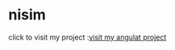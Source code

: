 # nisim

click to visit my project :[visit my angulat project](https://nisimben.github.io/Angular-GHP/index.html)
